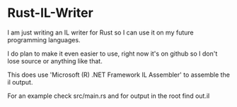 # Rust-IL-Writer

I am just writing an IL writer for Rust so I can use it on my future programming languages.

I do plan to make it even easier to use, right now it's on github so I don't lose source or anything like that.

This does use 'Microsoft (R) .NET Framework IL Assembler' to assemble the il output.

For an example check src/main.rs and for output in the root find out.il
